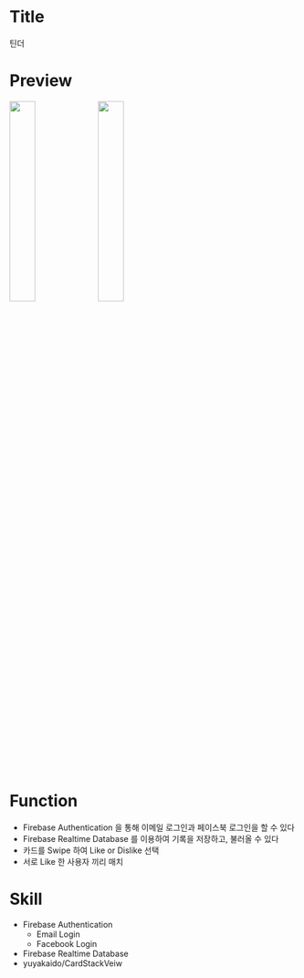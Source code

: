 # Title
틴더

# Preview
<img src="https://user-images.githubusercontent.com/74343321/132942623-8a51962c-ac0e-4906-8d81-70a48a44f5e9.png" width="30%"/> <img src="https://user-images.githubusercontent.com/74343321/132942634-ffa1ca09-6bac-4a04-9cdb-c360a5735ec4.png" width="30%"/>

# Function
 * Firebase Authentication 을 통해 이메일 로그인과 페이스북 로그인을 할 수 있다
 * Firebase Realtime Database 를 이용하여 기록을 저장하고, 불러올 수 있다
 * 카드를 Swipe 하여 Like or Dislike 선택
 * 서로 Like 한 사용자 끼리 매치

# Skill
 * Firebase Authentication
   * Email Login
   * Facebook Login
 * Firebase Realtime Database
 * yuyakaido/CardStackVeiw

